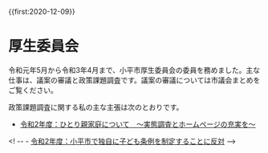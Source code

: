 {{first:2020-12-09}}

# 厚生委員会

令和元年5月から令和3年4月まで、小平市厚生委員会の委員を務めました。主な仕事は、議案の審議と政策課題調査です。議案の審議については市議会まとめをご覧ください。

政策課題調査に関する私の主な主張は次のとおりです。

- [令和2年度：ひとり親家庭について　～実態調査とホームページの充実を～](./r2/hitorioya.md)

<! -- - [令和2年度：小平市で独自に子ども条例を制定することに反対](./r2/kodomojorei-hantai.md) -->

